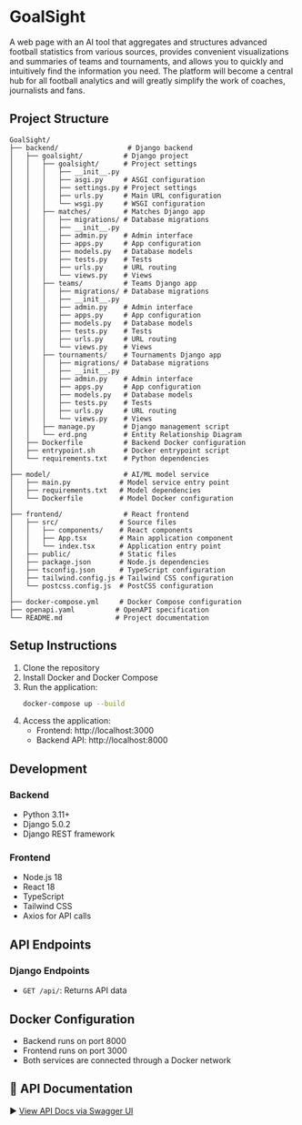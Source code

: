 # GoalSight

A web page with an AI tool that aggregates and structures advanced football statistics from various sources, provides convenient visualizations and summaries of teams and tournaments, and allows you to quickly and intuitively find the information you need. The platform will become a central hub for all football analytics and will greatly simplify the work of coaches, journalists and fans.

## Project Structure
```
GoalSight/
├── backend/                 # Django backend
│   ├── goalsight/          # Django project
│   │   ├── goalsight/      # Project settings
│   │   │   ├── __init__.py
│   │   │   ├── asgi.py     # ASGI configuration
│   │   │   ├── settings.py # Project settings
│   │   │   ├── urls.py     # Main URL configuration
│   │   │   └── wsgi.py     # WSGI configuration
│   │   ├── matches/        # Matches Django app
│   │   │   ├── migrations/ # Database migrations
│   │   │   ├── __init__.py
│   │   │   ├── admin.py    # Admin interface
│   │   │   ├── apps.py     # App configuration
│   │   │   ├── models.py   # Database models
│   │   │   ├── tests.py    # Tests
│   │   │   ├── urls.py     # URL routing
│   │   │   └── views.py    # Views
│   │   ├── teams/          # Teams Django app
│   │   │   ├── migrations/ # Database migrations
│   │   │   ├── __init__.py
│   │   │   ├── admin.py    # Admin interface
│   │   │   ├── apps.py     # App configuration
│   │   │   ├── models.py   # Database models
│   │   │   ├── tests.py    # Tests
│   │   │   ├── urls.py     # URL routing
│   │   │   └── views.py    # Views
│   │   ├── tournaments/    # Tournaments Django app
│   │   │   ├── migrations/ # Database migrations
│   │   │   ├── __init__.py
│   │   │   ├── admin.py    # Admin interface
│   │   │   ├── apps.py     # App configuration
│   │   │   ├── models.py   # Database models
│   │   │   ├── tests.py    # Tests
│   │   │   ├── urls.py     # URL routing
│   │   │   └── views.py    # Views
│   │   ├── manage.py       # Django management script
│   │   └── erd.png         # Entity Relationship Diagram
│   ├── Dockerfile          # Backend Docker configuration
│   ├── entrypoint.sh       # Docker entrypoint script
│   └── requirements.txt    # Python dependencies
│
├── model/                  # AI/ML model service
│   ├── main.py            # Model service entry point
│   ├── requirements.txt   # Model dependencies
│   └── Dockerfile         # Model Docker configuration
│
├── frontend/               # React frontend
│   ├── src/               # Source files
│   │   ├── components/    # React components
│   │   ├── App.tsx        # Main application component
│   │   └── index.tsx      # Application entry point
│   ├── public/            # Static files
│   ├── package.json       # Node.js dependencies
│   ├── tsconfig.json      # TypeScript configuration
│   ├── tailwind.config.js # Tailwind CSS configuration
│   └── postcss.config.js  # PostCSS configuration
│
├── docker-compose.yml     # Docker Compose configuration
├── openapi.yaml          # OpenAPI specification
└── README.md             # Project documentation
```

## Setup Instructions

1. Clone the repository
2. Install Docker and Docker Compose
3. Run the application:
   ```bash
   docker-compose up --build
   ```
4. Access the application:
   - Frontend: http://localhost:3000
   - Backend API: http://localhost:8000

## Development

### Backend
- Python 3.11+
- Django 5.0.2
- Django REST framework

### Frontend
- Node.js 18
- React 18
- TypeScript
- Tailwind CSS
- Axios for API calls

## API Endpoints

### Django Endpoints
- `GET /api/`: Returns API data

## Docker Configuration
- Backend runs on port 8000
- Frontend runs on port 3000
- Both services are connected through a Docker network

## 📘 API Documentation

▶️ [View API Docs via Swagger UI](https://editor.swagger.io/?url=https://raw.githubusercontent.com/IU-Capstone-Project-2025/GoalSight/main/openapi.yaml)
